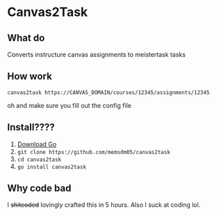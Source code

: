 # Canvas2Task
## What do
Converts instructure canvas assignments to meistertask tasks
## How work
```canvas2task https://CANVAS_DOMAIN/courses/12345/assignments/12345```

oh and make sure you fill out the config file

## Install????
1. [Download Go](https://go.dev/dl/)
2. ```git clone https://github.com/memsdm05/canvas2task```
3. ```cd canvas2task```
3. ```go install canvas2task```

## Why code bad
I ~~shitcoded~~ lovingly crafted this in 5 hours. Also I suck at coding lol.
